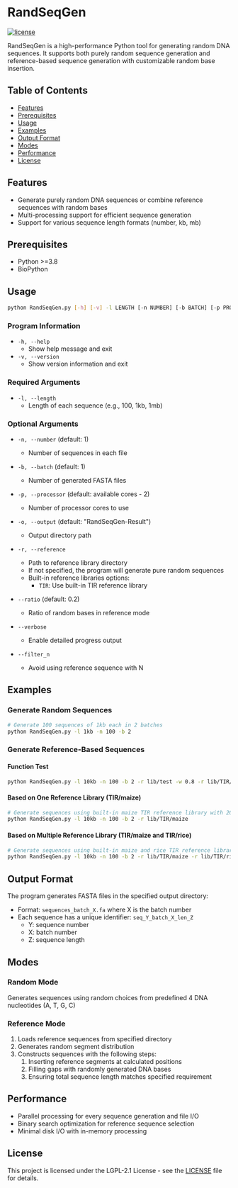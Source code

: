 # RandSeqGen

[![license](https://img.shields.io/github/license/lutianyu2001/RandSeqGen.svg)](https://github.com/lutianyu2001/RandSeqGen/blob/master/LICENSE)

RandSeqGen is a high-performance Python tool for generating random DNA sequences. It supports both purely random sequence generation and reference-based sequence generation with customizable random base insertion.

## Table of Contents

- [Features](#features)
- [Prerequisites](#prerequisites)
- [Usage](#usage)
- [Examples](#examples)
- [Output Format](#output-format)
- [Modes](#modes)
- [Performance](#performance)
- [License](#license)

## Features

- Generate purely random DNA sequences or combine reference sequences with random bases
- Multi-processing support for efficient sequence generation
- Support for various sequence length formats (number, kb, mb)

## Prerequisites
- Python >=3.8
- BioPython

## Usage

```bash
python RandSeqGen.py [-h] [-v] -l LENGTH [-n NUMBER] [-b BATCH] [-p PROCESSOR] [-o OUTPUT] [-r REFERENCE] [--ratio RATIO] [--verbose]
```

### Program Information

- `-h, --help`
  - Show help message and exit
- `-v, --version`
  - Show version information and exit

### Required Arguments

- `-l, --length`
  - Length of each sequence (e.g., 100, 1kb, 1mb)

### Optional Arguments

- `-n, --number` (default: 1)
  - Number of sequences in each file

- `-b, --batch` (default: 1)
  - Number of generated FASTA files

- `-p, --processor` (default: available cores - 2)
  - Number of processor cores to use

- `-o, --output` (default: "RandSeqGen-Result")
  - Output directory path

- `-r, --reference`
  - Path to reference library directory
  - If not specified, the program will generate pure random sequences
  - Built-in reference libraries options:
    - `TIR`: Use built-in TIR reference library

- `--ratio` (default: 0.2)
  - Ratio of random bases in reference mode

- `--verbose`
  - Enable detailed progress output

- `--filter_n`
  - Avoid using reference sequence with N

## Examples

### Generate Random Sequences

```sh
# Generate 100 sequences of 1kb each in 2 batches
python RandSeqGen.py -l 1kb -n 100 -b 2
```

### Generate Reference-Based Sequences

#### Function Test

```sh
python RandSeqGen.py -l 10kb -n 100 -b 2 -r lib/test -w 0.8 -r lib/TIR/maize -w 0.2 --track
```

#### Based on One Reference Library (TIR/maize)

```sh
# Generate sequences using built-in maize TIR reference library with 20% random bases
python RandSeqGen.py -l 10kb -n 100 -b 2 -r lib/TIR/maize
```

#### Based on Multiple Reference Library (TIR/maize and TIR/rice)

```sh
# Generate sequences using built-in maize and rice TIR reference libraries with 20% random bases, filter out reference sequences containing N
python RandSeqGen.py -l 10kb -n 100 -b 2 -r lib/TIR/maize -r lib/TIR/rice --filter_n
```


## Output Format

The program generates FASTA files in the specified output directory:
- Format: `sequences_batch_X.fa` where X is the batch number
- Each sequence has a unique identifier: `seq_Y_batch_X_len_Z`
  - Y: sequence number
  - X: batch number
  - Z: sequence length

## Modes

### Random Mode

Generates sequences using random choices from predefined 4 DNA nucleotides (A, T, G, C)

### Reference Mode
1. Loads reference sequences from specified directory
2. Generates random segment distribution
3. Constructs sequences with the following steps:
    1. Inserting reference segments at calculated positions
    2. Filling gaps with randomly generated DNA bases
    3. Ensuring total sequence length matches specified requirement

## Performance

- Parallel processing for every sequence generation and file I/O
- Binary search optimization for reference sequence selection
- Minimal disk I/O with in-memory processing

## License

This project is licensed under the LGPL-2.1 License - see the [LICENSE](LICENSE) file for details.
